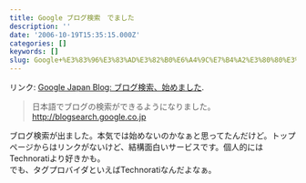 ```yaml
---
title: Google ブログ検索　でました
description: ''
date: '2006-10-19T15:35:15.000Z'
categories: []
keywords: []
slug: Google+%E3%83%96%E3%83%AD%E3%82%B0%E6%A4%9C%E7%B4%A2%E3%80%80%E3%81%A7%E3%81%BE%E3%81%97%E3%81%9F
---
```

リンク: [Google Japan Blog: ブログ検索、始めました](http://googlejapan.blogspot.com/2006/10/blog-post.html "Google Japan Blog: ブログ検索、始めました").

> 日本語でブログの検索ができるようになりました。  
> http://blogsearch.google.co.jp

ブログ検索が出ました。本気では始めないのかなぁと思ってたんだけど。トップページからはリンクがないけど、結構面白いサービスです。個人的にはTechnoratiより好きかも。  
でも、タグプロバイダといえばTechnoratiなんだよなぁ。